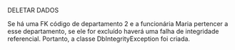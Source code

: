 DELETAR DADOS

Se há uma FK código de departamento 2 e a funcionária Maria pertencer a esse departamento, se ele for excluído haverá uma falha de integridade referencial. Portanto, a classe DbIntegrityException foi criada.